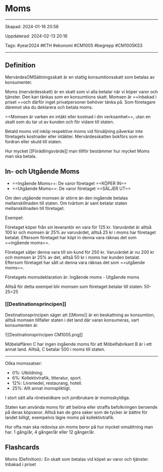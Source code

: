 # Moms

---

Skapad: 2024-01-16 20:58

Uppdaterad: 2024-02-13 20:16

Tags: #year2024 #KTH #ekonomi #CM1005 #begrepp #CM1005KS3

---

## Definition

MervärdesOMSättningsskatt är en statlig konsumtionsskatt som betalas av konsumenter.

Moms (mervärdesskatt) är en skatt som vi alla betalar när vi köper varor och tjänster. Den kan tänkas som en konsumtions skatt. Momsen är ==inbakad i priset ==och därför inget privatpersoner behöver tänka på. Som företagare däremot ska du deklarera och betala moms.

==Momsen är varken en intäkt eller kostnad i din verksamhet==, utan en skatt som du tar ut av kunden och för vidare till staten.

Betald moms vid inköp respektive moms vid försäljning påverkar inte företagets kostnader eller intäkter. Mervärdesskatten bokförs som en fordran eller skuld till staten.

Hur mycket [[Förädlingsvärde]] man tillför bestämmer hur mycket Moms man ska betala.

## In- och Utgående Moms

- ==Ingående Moms==: De varor företaget ==KÖPER IN==
- ==Utgående Moms==: De varor företaget ==SÄLJER UT==

Om den utgående momsen är större än den ingående betalas mellanskillnaden till staten. Om tvärtom är sant betalar staten mellanskillnaden till företaget.

Exempel:

Företaget köper från sin leverantör en vara för 125 kr. Varuvärdet är alltså 100 kr och momsen är 25% av varuvärdet, alltså 25 kr i moms har företaget betalat. Eftersom företaget har köpt in denna vara räknas det som ==ingående moms==.

Företaget säljer denna vara till sin kund för 250 kr. Varuvärdet är nu 200 kr och momsen är 25% av det, alltså 50 kr i moms har kunden betalat. Eftersom företaget har sålt ut denna vara räknas det som ==utgående moms==.

Företagets momsdeklaration är:
Ingående moms - Utgående moms

Alltså för detta exempel blir momsen som företaget betalar till staten:
50-25=25

### [[Destinationsprincipen]]

Destinationsprincipen säger att [[Moms]] är en beskattning av konsumtion, alltså momsen tillfaller staten i det land där varan konsumeras, vart konsumenten är.

![[Destinationsprincipen CM1005.png]]

Möbelaffären C har ingen ingående moms för att Möbelfabrikant B är i ett annat land. Alltså, C betalar 500 i moms till staten.

---

Olika momssatser:

- 0%: Utbildning.
- 6%: Kollektivtrafik, litteratur, sport.
- 12%: Livsmedel, restaurang, hotell.
- 25%: Allt annat momspliktigt.

I stort sätt alla rörelseidkare och jordbrukare är momsskyldiga.

Staten kan använda moms för att belöna eller straffa befolkningen beroende på deras köpvanor. Alltså kan de göra saker som de tycker är bättre för landet billigt, exempelvis lägre moms på kollektivtrafik.

Hur ofta man ska redovisa sin moms beror på hur mycket omsättning man har. 1 gång/år, 4 gånger/år eller 12 gånger/år.

## Flashcards

Moms (Definition):: En skatt som betalas vid köpet av varor och tjänster. Inbakad i priset
<!--SR:!2024-03-15,37,292!2024-02-15,16,292-->
